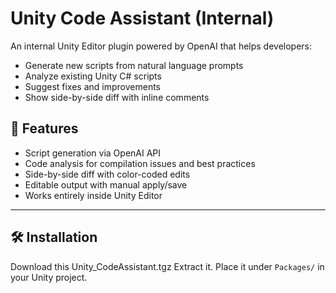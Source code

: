# Unity Code Assistant (Internal)

An internal Unity Editor plugin powered by OpenAI that helps developers:
- Generate new scripts from natural language prompts
- Analyze existing Unity C# scripts
- Suggest fixes and improvements
- Show side-by-side diff with inline comments

## 🚀 Features

- Script generation via OpenAI API
- Code analysis for compilation issues and best practices
- Side-by-side diff with color-coded edits
- Editable output with manual apply/save
- Works entirely inside Unity Editor

---

## 🛠️ Installation

Download this Unity_CodeAssistant.tgz
Extract it.
Place it under `Packages/` in your Unity project.
